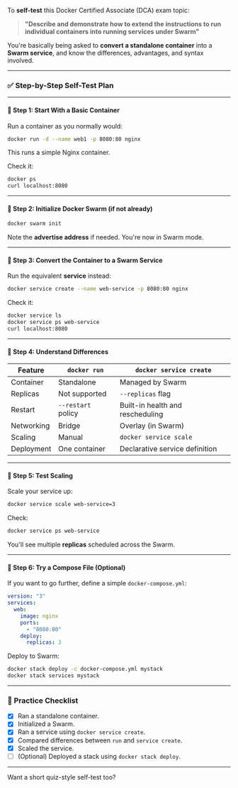 To **self-test** this Docker Certified Associate (DCA) exam topic:

> **"Describe and demonstrate how to extend the instructions to run individual containers into running services under Swarm"**

You're basically being asked to **convert a standalone container** into a **Swarm service**, and know the differences, advantages, and syntax involved.

---

### ✅ Step-by-Step Self-Test Plan

---

#### 🧪 Step 1: Start With a Basic Container

Run a container as you normally would:

```bash
docker run -d --name web1 -p 8080:80 nginx
```

This runs a simple Nginx container.

Check it:

```bash
docker ps
curl localhost:8080
```

---

#### 🐝 Step 2: Initialize Docker Swarm (if not already)

```bash
docker swarm init
```

Note the **advertise address** if needed. You're now in Swarm mode.

---

#### 🔄 Step 3: Convert the Container to a Swarm Service

Run the equivalent **service** instead:

```bash
docker service create --name web-service -p 8080:80 nginx
```

Check it:

```bash
docker service ls
docker service ps web-service
curl localhost:8080
```

---

#### 🧠 Step 4: Understand Differences

| Feature | `docker run` | `docker service create` |
|--------|---------------|--------------------------|
| Container | Standalone | Managed by Swarm |
| Replicas | Not supported | `--replicas` flag |
| Restart | `--restart` policy | Built-in health and rescheduling |
| Networking | Bridge | Overlay (in Swarm) |
| Scaling | Manual | `docker service scale` |
| Deployment | One container | Declarative service definition |

---

#### 🧪 Step 5: Test Scaling

Scale your service up:

```bash
docker service scale web-service=3
```

Check:

```bash
docker service ps web-service
```

You'll see multiple **replicas** scheduled across the Swarm.

---

#### 📄 Step 6: Try a Compose File (Optional)

If you want to go further, define a simple `docker-compose.yml`:

```yaml
version: "3"
services:
  web:
    image: nginx
    ports:
      - "8080:80"
    deploy:
      replicas: 3
```

Deploy to Swarm:

```bash
docker stack deploy -c docker-compose.yml mystack
docker stack services mystack
```

---

### 📝 Practice Checklist

- [x] Ran a standalone container.
- [x] Initialized a Swarm.
- [x] Ran a service using `docker service create`.
- [x] Compared differences between `run` and `service create`.
- [x] Scaled the service.
- [ ] (Optional) Deployed a stack using `docker stack deploy`.

---

Want a short quiz-style self-test too?
